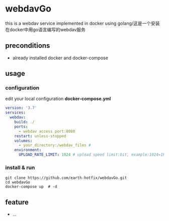 # webdavGo
this is a webdav service implemented in docker using golang/这是一个安装在docker中用go语言编写的webdav服务

## preconditions
- already installed docker and docker-compose
## usage
### configuration 
edit your local configuration **docker-compose.yml**
```yaml
version: '3.7'
services:
  webdav:
    build: ./
    ports:
      - webdav access port:8080
    restart: unless-stopped
    volumes:
      - your_directory:/webdav_files #
    environment:
      UPLOAD_RATE_LIMIT: 1024 # upload speed limit:bit, example:1024=1kb/s

```
### install & run
```shell
git clone https://github.com/earth-hotfix/webdavGo.git
cd webdavGo
docker-compose up  # -d
```
## feature
- ...